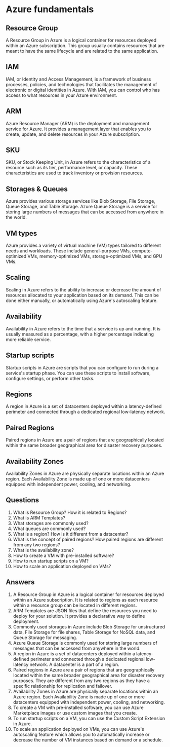 # Azure fundamentals

## Resource Group
A Resource Group in Azure is a logical container for resources deployed within an Azure subscription. This group usually contains resources that are meant to have the same lifecycle and are related to the same application.

## IAM
IAM, or Identity and Access Management, is a framework of business processes, policies, and technologies that facilitates the management of electronic or digital identities in Azure. With IAM, you can control who has access to what resources in your Azure environment.

## ARM
Azure Resource Manager (ARM) is the deployment and management service for Azure. It provides a management layer that enables you to create, update, and delete resources in your Azure subscription.

## SKU
SKU, or Stock Keeping Unit, in Azure refers to the characteristics of a resource such as its tier, performance level, or capacity. These characteristics are used to track inventory or provision resources.

## Storages & Queues
Azure provides various storage services like Blob Storage, File Storage, Queue Storage, and Table Storage. Azure Queue Storage is a service for storing large numbers of messages that can be accessed from anywhere in the world.

## VM types
Azure provides a variety of virtual machine (VM) types tailored to different needs and workloads. These include general-purpose VMs, compute-optimized VMs, memory-optimized VMs, storage-optimized VMs, and GPU VMs.

## Scaling
Scaling in Azure refers to the ability to increase or decrease the amount of resources allocated to your application based on its demand. This can be done either manually, or automatically using Azure's autoscaling feature.

## Availability
Availability in Azure refers to the time that a service is up and running. It is usually measured as a percentage, with a higher percentage indicating more reliable service.

## Startup scripts
Startup scripts in Azure are scripts that you can configure to run during a service's startup phase. You can use these scripts to install software, configure settings, or perform other tasks.

## Regions
A region in Azure is a set of datacenters deployed within a latency-defined perimeter and connected through a dedicated regional low-latency network.

## Paired Regions
Paired regions in Azure are a pair of regions that are geographically located within the same broader geographical area for disaster recovery purposes.

## Availability Zones
Availability Zones in Azure are physically separate locations within an Azure region. Each Availability Zone is made up of one or more datacenters equipped with independent power, cooling, and networking.

## Questions
1. What is Resource Group? How it is related to Regions?
2. What is ARM Templates?
3. What storages are commonly used?
4. What queues are commonly used?
5. What is a region? How is it different from a datacenter?
6. What is the concept of paired regions? How paired regions are different from any two regions?
7. What is the availability zone?
8. How to create a VM with pre-installed software?
9. How to run startup scripts on a VM?
10. How to scale an application deployed on VMs?

## Answers
1. A Resource Group in Azure is a logical container for resources deployed within an Azure subscription. It is related to regions as each resource within a resource group can be located in different regions.
2. ARM Templates are JSON files that define the resources you need to deploy for your solution. It provides a declarative way to define deployment.
3. Commonly used storages in Azure include Blob Storage for unstructured data, File Storage for file shares, Table Storage for NoSQL data, and Queue Storage for messaging.
4. Azure Queue Storage is commonly used for storing large numbers of messages that can be accessed from anywhere in the world.
5. A region in Azure is a set of datacenters deployed within a latency-defined perimeter and connected through a dedicated regional low-latency network. A datacenter is a part of a region.
6. Paired regions in Azure are a pair of regions that are geographically located within the same broader geographical area for disaster recovery purposes. They are different from any two regions as they have a specific relationship for replication and failover.
7. Availability Zones in Azure are physically separate locations within an Azure region. Each Availability Zone is made up of one or more datacenters equipped with independent power, cooling, and networking.
8. To create a VM with pre-installed software, you can use Azure Marketplace images or use custom images that you create.
9. To run startup scripts on a VM, you can use the Custom Script Extension in Azure.
10. To scale an application deployed on VMs, you can use Azure's autoscaling feature which allows you to automatically increase or decrease the number of VM instances based on demand or a schedule.